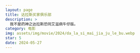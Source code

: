 ```yaml
---
layout: page
title: 达拉斯买家俱乐部
description: >
  我不是药神之达拉斯恐同艾滋病牛仔版。
category: 电影
img: assets/img/movie/2024/da_la_si_mai_jia_ju_le_bu.webp
star: 5
date: 2024-05-27
---
```


